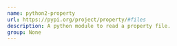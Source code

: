 ```yaml
---
name: python2-property
url: https://pypi.org/project/property/#files
description: A python module to read a property file.
group: None
---
```

